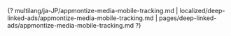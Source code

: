 {? multilang/ja-JP/appmontize-media-mobile-tracking.md | localized/deep-linked-ads/appmontize-media-mobile-tracking.md | pages/deep-linked-ads/appmontize-media-mobile-tracking.md ?}
